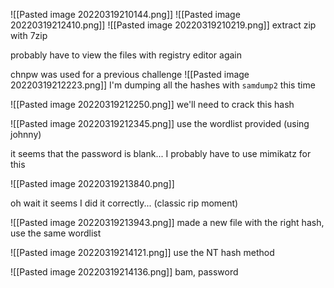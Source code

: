 ![[Pasted image 20220319210144.png]]
![[Pasted image 20220319212410.png]]
![[Pasted image 20220319210219.png]]
extract zip with 7zip

probably have to view the files with registry editor again

chnpw was used for a previous challenge
![[Pasted image 20220319212223.png]]
I'm dumping all the hashes with `samdump2` this time

![[Pasted image 20220319212250.png]]
we'll need to crack this hash 

![[Pasted image 20220319212345.png]]
use the wordlist provided (using johnny)

it seems that the password is blank...
I probably have to use mimikatz for this

![[Pasted image 20220319213840.png]]

oh wait it seems I did it correctly... (classic rip moment)

![[Pasted image 20220319213943.png]]
made a new file with the right hash, use the same wordlist

![[Pasted image 20220319214121.png]]
use the NT hash method

![[Pasted image 20220319214136.png]]
bam, password
